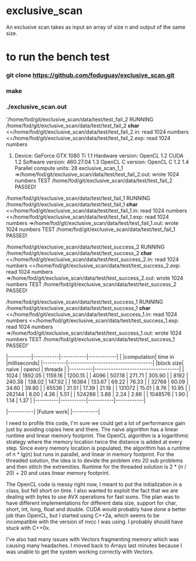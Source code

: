 # exclusive_scan
An exclusive scan takes as input an array of size n and output of the same size.

# to run the bench test
### git clone https://github.com/foduguay/exclusive_scan.git
### make
### ./exclusive_scan.out

'/home/fod/git/exclusive_scan/data/test/test_fail_2
RUNNING /home/fod/git/exclusive_scan/data/test/test_fail_2
__char__
<=/home/fod/git/exclusive_scan/data/test/test_fail_2.in: read 1024 numbers
<=/home/fod/git/exclusive_scan/data/test/test_fail_2.exp: read 1024 numbers
1. Device: GeForce GTX 1080 Ti
 1.1 Hardware version: OpenCL 1.2 CUDA
 1.2 Software version: 460.27.04
 1.3 OpenCL C version: OpenCL C 1.2 
 1.4 Parallel compute units: 28
exclusive_scan_1_1
=>/home/fod/git/exclusive_scan/data/test/test_fail_2.out: wrote 1024 numbers
TEST /home/fod/git/exclusive_scan/data/test/test_fail_2 PASSED!

/home/fod/git/exclusive_scan/data/test/test_fail_1
RUNNING /home/fod/git/exclusive_scan/data/test/test_fail_1
__char__
<=/home/fod/git/exclusive_scan/data/test/test_fail_1.in: read 1024 numbers
<=/home/fod/git/exclusive_scan/data/test/test_fail_1.exp: read 1024 numbers
=>/home/fod/git/exclusive_scan/data/test/test_fail_1.out: wrote 1024 numbers
TEST /home/fod/git/exclusive_scan/data/test/test_fail_1 PASSED!

/home/fod/git/exclusive_scan/data/test/test_success_2
RUNNING /home/fod/git/exclusive_scan/data/test/test_success_2
__char__
<=/home/fod/git/exclusive_scan/data/test/test_success_2.in: read 1024 numbers
<=/home/fod/git/exclusive_scan/data/test/test_success_2.exp: read 1024 numbers
=>/home/fod/git/exclusive_scan/data/test/test_success_2.out: wrote 1024 numbers
TEST /home/fod/git/exclusive_scan/data/test/test_success_2 PASSED!

/home/fod/git/exclusive_scan/data/test/test_success_1
RUNNING /home/fod/git/exclusive_scan/data/test/test_success_1
__char__
<=/home/fod/git/exclusive_scan/data/test/test_success_1.in: read 1024 numbers
<=/home/fod/git/exclusive_scan/data/test/test_success_1.exp: read 1024 numbers
=>/home/fod/git/exclusive_scan/data/test/test_success_1.out: wrote 1024 numbers
TEST /home/fod/git/exclusive_scan/data/test/test_success_1 PASSED!'

|----------|-----------|-----------|------------|
|          |computation|  time in  |milliseconds|
|----------|------------------------------------|
|block size|     naive |    opencl |   threads  |
|----------|------------------------------------|
|     1024 |   1892.05 |   1159.16 |   1200.15  |
|     4096 |    507.18 |    271.71 |    305.90  |
|     8192 |    240.38 |    138.02 |    147.92  |
|    16384 |    133.67 |     69.22 |     76.33  |
|    32768 |     60.09 |     34.60 |     39.80  |
|    65536 |     31.51 |     17.39 |     21.18  |
|   131072 |     15.01 |      8.76 |     10.95  |
|   262144 |      8.00 |      4.36 |      5.51  |
|   524288 |      3.88 |      2.24 |      2.66  |
|  1048576 |      1.90 |      1.14 |      1.37  |
|----------|-----------|-----------|------------|


|-----------|
|Future work|
|-----------|

I need to profile this code, I'm sure we could get a lot of performance gain just by avoiding copies here and there. The naive algorithm has a linear runtime and linear memory footprint. The OpenCL algorithm is a logarithmic strategy where the memory location twice the distance is added at every step. Since every memory location is populated, the algorithm has a runtime of n * lg(n) but runs in parallel, and linear in memory footprint. For the threaded solution, the idea is to devide the problem into 20 sub problems and then stitch the extremities. Runtime for the threaded solution is 2 * (n / 20) + 20 and uses linear memory footprint.

The OpenCL code is messy right now, I meant to put the initialization in a class, but fell short on time.
I also wanted to exploit the fact that we are dealing with bytes to use AVX operations for fast sums. The plan was to have different implementations for different data size, support for char, short, int, long, float and double. CUDA would probably have done a better job than OpenCL, but I started using C++2a, which seems to be incompatible with the version of nvcc I was using. I probably should have stuck with C++0x.

I've also had many issues with Vectors fragmenting memory which was causing many headaches. I moved back to Arrays last minutes because I was unable to get the system working correctly with Vectors.
